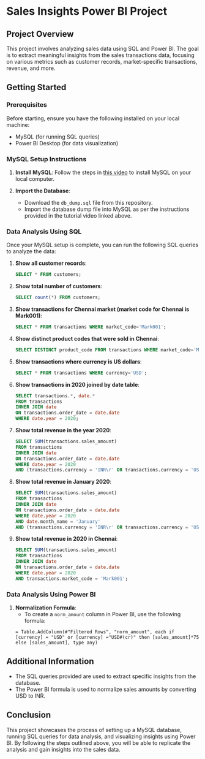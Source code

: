 # Sales Insights Power BI Project

## Project Overview
This project involves analyzing sales data using SQL and Power BI. The goal is to extract meaningful insights from the sales transactions data, focusing on various metrics such as customer records, market-specific transactions, revenue, and more.

## Getting Started

### Prerequisites
Before starting, ensure you have the following installed on your local machine:
- MySQL (for running SQL queries)
- Power BI Desktop (for data visualization)

### MySQL Setup Instructions
1. **Install MySQL**: Follow the steps in [this video](https://www.youtube.com/watch?v=WuBcTJnIuzo) to install MySQL on your local computer.

2. **Import the Database**:
    - Download the `db_dump.sql` file from this repository.
    - Import the database dump file into MySQL as per the instructions provided in the tutorial video linked above.

### Data Analysis Using SQL
Once your MySQL setup is complete, you can run the following SQL queries to analyze the data:

1. **Show all customer records**:
    ```sql
    SELECT * FROM customers;
    ```

2. **Show total number of customers**:
    ```sql
    SELECT count(*) FROM customers;
    ```

3. **Show transactions for Chennai market (market code for Chennai is Mark001)**:
    ```sql
    SELECT * FROM transactions WHERE market_code='Mark001';
    ```

4. **Show distinct product codes that were sold in Chennai**:
    ```sql
    SELECT DISTINCT product_code FROM transactions WHERE market_code='Mark001';
    ```

5. **Show transactions where currency is US dollars**:
    ```sql
    SELECT * FROM transactions WHERE currency='USD';
    ```

6. **Show transactions in 2020 joined by date table**:
    ```sql
    SELECT transactions.*, date.* 
    FROM transactions 
    INNER JOIN date 
    ON transactions.order_date = date.date 
    WHERE date.year = 2020;
    ```

7. **Show total revenue in the year 2020**:
    ```sql
    SELECT SUM(transactions.sales_amount) 
    FROM transactions 
    INNER JOIN date 
    ON transactions.order_date = date.date 
    WHERE date.year = 2020 
    AND (transactions.currency = 'INR\r' OR transactions.currency = 'USD\r');
    ```

8. **Show total revenue in January 2020**:
    ```sql
    SELECT SUM(transactions.sales_amount) 
    FROM transactions 
    INNER JOIN date 
    ON transactions.order_date = date.date 
    WHERE date.year = 2020 
    AND date.month_name = 'January' 
    AND (transactions.currency = 'INR\r' OR transactions.currency = 'USD\r');
    ```

9. **Show total revenue in 2020 in Chennai**:
    ```sql
    SELECT SUM(transactions.sales_amount) 
    FROM transactions 
    INNER JOIN date 
    ON transactions.order_date = date.date 
    WHERE date.year = 2020 
    AND transactions.market_code = 'Mark001';
    ```

### Data Analysis Using Power BI

1. **Normalization Formula**:
    - To create a `norm_amount` column in Power BI, use the following formula:
    ```powerquery
    = Table.AddColumn(#"Filtered Rows", "norm_amount", each if [currency] = "USD" or [currency] ="USD#(cr)" then [sales_amount]*75 else [sales_amount], type any)
    ```

## Additional Information
- The SQL queries provided are used to extract specific insights from the database.
- The Power BI formula is used to normalize sales amounts by converting USD to INR.

## Conclusion
This project showcases the process of setting up a MySQL database, running SQL queries for data analysis, and visualizing insights using Power BI. By following the steps outlined above, you will be able to replicate the analysis and gain insights into the sales data.


